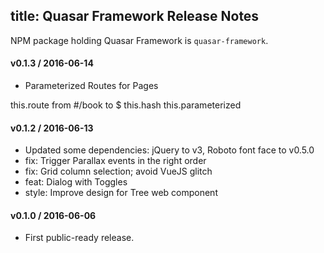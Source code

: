 title: Quasar Framework Release Notes
---
NPM package holding Quasar Framework is `quasar-framework`.

#### v0.1.3 / 2016-06-14

  * Parameterized Routes for Pages

  this.route from #/book to $
  this.hash
  this.parameterized

#### v0.1.2 / 2016-06-13

  * Updated some dependencies: jQuery to v3, Roboto font face to v0.5.0
  * fix: Trigger Parallax events in the right order
  * fix: Grid column selection; avoid VueJS glitch
  * feat: Dialog with Toggles
  * style: Improve design for Tree web component

#### v0.1.0 / 2016-06-06

  * First public-ready release.
